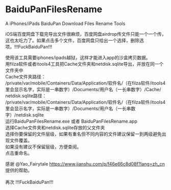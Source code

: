 # BaiduPanFilesRename
A iPhones/iPads BaiduPan Download Files Rename Tools



iOS端百度网盘下载完导出文件很麻烦，百度网盘airdrop传文件只能一个一个传，这也太吃力了。如果点击多个文件，百度网盘只给出一个选择，删除选项。!!!FuckBaiduPan!!!  

<p>使用该工具需要iphones/ipads越狱，这样才能进入app的沙盒拷贝数据。</br>  
用filza软件或者itools4工具把Cache文件夹和netdisk.sqlite导出，并放在同一个文件夹中</br>   
Cache文件夹路径：</br>  /private/var/mobile/Containers/Data/Application/软件名/（在filza软件/itools4里会显示名字，实际是一串数字）/Documents/用户名（一长串数字）/Cache/  </br> 
netdisk.sqlite路径：</br>  /private/var/mobile/Containers/Data/Application/软件名/（在filza软件/itools4里会显示名字，实际是一串数字）/Documents/用户名（一长串数字）/netdisk.sqlite  </br>  
运行BaiduPanFilesRename.exe 或者 BaiduPanFilesRename.app  </br> 
选择Cache文件夹和netdisk.sqlite存放的父文件夹  </br> 
选择你要保留的文件层级，如果有重名但不同内容的文件建议保留一到两级避免出现文件覆盖。 </br>  
                    如果没有建议不保留层级，方便查阅。  </br> 
点击重命名。  </br> 
  
感谢 @Yao_Fairytale https://www.jianshu.com/p/f46e66c8d08f?lang=zh_cn 提供的帮助。 </br>  
再次 !!!FuckBaiduPan!!!</br> 
</p>
